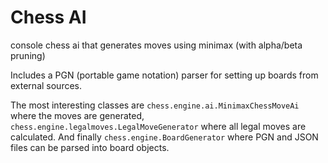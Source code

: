 # Chess AI

console chess ai that generates moves using minimax (with alpha/beta pruning)

Includes a PGN (portable game notation) parser for setting up boards from external sources.

The most interesting classes are `chess.engine.ai.MinimaxChessMoveAi` where the moves are generated, `chess.engine.legalmoves.LegalMoveGenerator` where all legal moves are calculated. And finally `chess.engine.BoardGenerator` where PGN and JSON files can be parsed into board objects.
